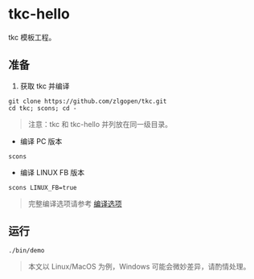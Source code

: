 # tkc-hello

tkc 模板工程。

## 准备

1. 获取 tkc 并编译

```
git clone https://github.com/zlgopen/tkc.git
cd tkc; scons; cd -
```

> 注意：tkc 和 tkc-hello 并列放在同一级目录。

* 编译 PC 版本

```
scons
```

* 编译 LINUX FB 版本

```
scons LINUX_FB=true
```

> 完整编译选项请参考 [编译选项](https://github.com/zlgopen/awtk-widget-generator/blob/master/docs/build_options.md)

## 运行

```
./bin/demo
```

> 本文以 Linux/MacOS 为例，Windows 可能会微妙差异，请酌情处理。
